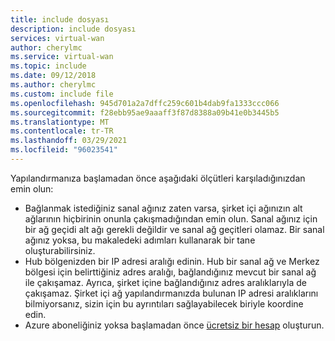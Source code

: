 ```yaml
---
title: include dosyası
description: include dosyası
services: virtual-wan
author: cherylmc
ms.service: virtual-wan
ms.topic: include
ms.date: 09/12/2018
ms.author: cherylmc
ms.custom: include file
ms.openlocfilehash: 945d701a2a7dffc259c601b4dab9fa1333ccc066
ms.sourcegitcommit: f28ebb95ae9aaaff3f87d8388a09b41e0b3445b5
ms.translationtype: MT
ms.contentlocale: tr-TR
ms.lasthandoff: 03/29/2021
ms.locfileid: "96023541"
---
```

Yapılandırmanıza başlamadan önce aşağıdaki ölçütleri karşıladığınızdan emin olun:

* Bağlanmak istediğiniz sanal ağınız zaten varsa, şirket içi ağınızın alt ağlarının hiçbirinin onunla çakışmadığından emin olun. Sanal ağınız için bir ağ geçidi alt ağı gerekli değildir ve sanal ağ geçitleri olamaz. Bir sanal ağınız yoksa, bu makaledeki adımları kullanarak bir tane oluşturabilirsiniz.
* Hub bölgenizden bir IP adresi aralığı edinin. Hub bir sanal ağ ve Merkez bölgesi için belirttiğiniz adres aralığı, bağlandığınız mevcut bir sanal ağ ile çakışamaz. Ayrıca, şirket içine bağlandığınız adres aralıklarıyla de çakışamaz. Şirket içi ağ yapılandırmanızda bulunan IP adresi aralıklarını bilmiyorsanız, sizin için bu ayrıntıları sağlayabilecek biriyle koordine edin.
* Azure aboneliğiniz yoksa başlamadan önce [ücretsiz bir hesap](https://azure.microsoft.com/free/?WT.mc_id=A261C142F) oluşturun.